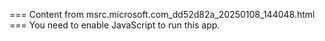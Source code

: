 === Content from msrc.microsoft.com_dd52d82a_20250108_144048.html ===
You need to enable JavaScript to run this app.
